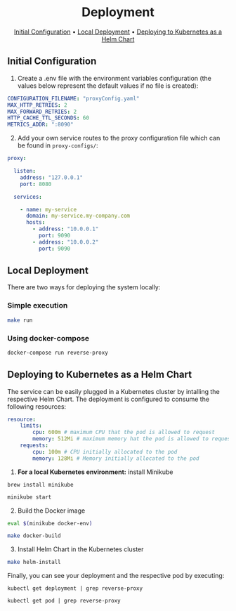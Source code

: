<h1 align="center">Deployment</h4>
<p align="center">
  <a href="#initial-configuration">Initial Configuration</a> •
  <a href="#local-deployment">Local Deployment</a> •
  <a href="#deploying-to-kubernetes-as-a-helm-chart">Deploying to Kubernetes as a Helm Chart</a>
</p>



## Initial Configuration

1. Create a .env file with the environment variables configuration (the values below represent the default values if no file is created):

```yaml
CONFIGURATION_FILENAME: "proxyConfig.yaml"
MAX_HTTP_RETRIES: 2
MAX_FORWARD_RETRIES: 2
HTTP_CACHE_TTL_SECONDS: 60
METRICS_ADDR: ":8090"
```

2. Add your own service routes to the proxy configuration file which can be found in ```proxy-configs/```:

```yaml
proxy:

  listen:
    address: "127.0.0.1"
    port: 8080

  services:

    - name: my-service
      domain: my-service.my-company.com
      hosts:
        - address: "10.0.0.1"
          port: 9090
        - address: "10.0.0.2"
          port: 9090
```



## Local Deployment

There are two ways for deploying the system locally:

### Simple execution

```sh
make run
```

### Using docker-compose

```sh
docker-compose run reverse-proxy
```





## Deploying to Kubernetes as a Helm Chart

The service can be easily plugged in a Kubernetes cluster by intalling the respective Helm Chart. The deployment is configured to consume the following resources:

```yaml
resource:
	limits:
		cpu: 600m # maximum CPU that the pod is allowed to request
		memory: 512Mi # maximum memory hat the pod is allowed to request
	requests:
		cpu: 100m # CPU initially allocated to the pod
		memory: 128Mi # Memory initially allocated to the pod
```

1. **For a local Kubernetes environment:** install Minikube

```console
brew install minikube
```
```sh
minikube start
```

2. Build the Docker image

```sh
eval $(minikube docker-env)
```

```sh
make docker-build
```

3. Install Helm Chart in the Kubernetes cluster

```sh
make helm-install
```

Finally, you can see your deployment  and the respective pod by executing:

```shell
kubectl get deployment | grep reverse-proxy
```

```shell
kubectl get pod | grep reverse-proxy
```


